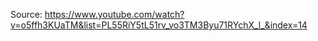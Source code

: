 Source: https://www.youtube.com/watch?v=o5ffh3KUaTM&list=PL55RiY5tL51rv_vo3TM3Byu71RYchX_l_&index=14
